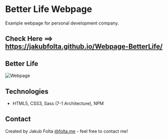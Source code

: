 # Better Life Webpage
Example webpage for personal development company. 

## Check Here ==> https://jakubfolta.github.io/Webpage-BetterLife/

## Better Life
![Webpage](./images/better-life.jpg)

## Technologies
* HTML5, CSS3, Sass (7-1 Architecture), NPM

## Contact
Created by Jakub Folta [@folta.me](https://www.folta.me/) - feel free to contact me!<br/>
